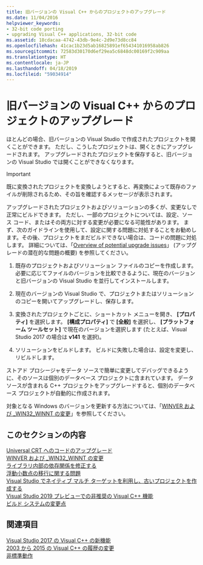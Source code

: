 ```yaml
---
title: 旧バージョンの Visual C++ からのプロジェクトのアップグレード
ms.date: 11/04/2016
helpviewer_keywords:
- 32-bit code porting
- upgrading Visual C++ applications, 32-bit code
ms.assetid: 18cdacaa-4742-43db-9e4c-2d9e73d8cc84
ms.openlocfilehash: 41cac1b23d5ab16825891ef654341016958ab826
ms.sourcegitcommit: 72583d30170d6ef29ea5c6848dc00169f2c909aa
ms.translationtype: HT
ms.contentlocale: ja-JP
ms.lasthandoff: 04/18/2019
ms.locfileid: "59034914"
---
```

# <a name="upgrading-projects-from-earlier-versions-of-visual-c"></a>旧バージョンの Visual C++ からのプロジェクトのアップグレード

ほとんどの場合、旧バージョンの Visual Studio で作成されたプロジェクトを開くことができます。 ただし、こうしたプロジェクトは、開くときにアップグレードされます。 アップグレードされたプロジェクトを保存すると、旧バージョンの Visual Studio では開くことができなくなります。

> [!IMPORTANT]
> 既に変換されたプロジェクトを変換しようとすると、再変換によって既存のファイルが削除されるため、その旨を確認するメッセージが表示されます。

アップグレードされたプロジェクトおよびソリューションの多くが、変更なしで正常にビルドできます。 ただし、一部のプロジェクトについては、設定、ソース コード、またはその両方に対する変更が必要になる可能性があります。 まず、次のガイドラインを使用して、設定に関する問題に対処することをお勧めします。その後、プロジェクトをまだビルドできない場合は、コードの問題に対処します。 詳細については、「[Overview of potential upgrade issues](../porting/overview-of-potential-upgrade-issues-visual-cpp.md)」 (アップグレードの潜在的な問題の概要) を参照してください。

1. 既存のプロジェクトおよびソリューション ファイルのコピーを作成します。 必要に応じてファイルのバージョンを比較できるように、現在のバージョンと旧バージョンの Visual Studio を並行してインストールします。

2. 現在のバージョンの Visual Studio で、プロジェクトまたはソリューションのコピーを開いてアップグレードし、保存します。

3. 変換されたプロジェクトごとに、ショートカット メニューを開き、 **[プロパティ]** を選択します。 **[構成プロパティ]** で **[全般]** を選択し、 **[プラットフォーム ツールセット]** で現在のバージョンを選択します (たとえば、Visual Studio 2017 の場合は **v141** を選択)。

4. ソリューションをビルドします。 ビルドに失敗した場合は、設定を変更し、リビルドします。

ストアド プロシージャをデータ ソースで簡単に変更してデバッグできるように、そのソースは個別のデータベース プロジェクトに含まれています。 データ ソースが含まれる C++ プロジェクトをアップグレードすると、個別のデータベース プロジェクトが自動的に作成されます。

対象となる Windows のバージョンを更新する方法については、「[WINVER および _WIN32_WINNT の変更](../porting/modifying-winver-and-win32-winnt.md)」を参照してください。

## <a name="in-this-section"></a>このセクションの内容

[Universal CRT へのコードのアップグレード](upgrade-your-code-to-the-universal-crt.md)<br/>
[WINVER および _WIN32_WINNT の変更](modifying-winver-and-win32-winnt.md)<br/>
[ライブラリ内部の依存関係を修正する](fix-your-dependencies-on-library-internals.md)<br/>
[浮動小数点の移行に関する問題](floating-point-migration-issues.md)<br/>
[Visual Studio でネイティブ マルチ ターゲットを利用し、古いプロジェクトを作成する](use-native-multi-targeting.md)<br/>
[Visual Studio 2019 プレビューでの非推奨の Visual C++ 機能](features-deprecated-in-visual-studio.md)<br/>
[ビルド システムの変更点](build-system-changes.md)<br/>

## <a name="see-also"></a>関連項目

[Visual Studio 2017 の Visual C++ の新機能](../overview/what-s-new-for-visual-cpp-in-visual-studio.md)<br/>
[2003 から 2015 の Visual C++ の履歴の変更](../porting/visual-cpp-change-history-2003-2015.md)<br/>
[非標準動作](../cpp/nonstandard-behavior.md)
